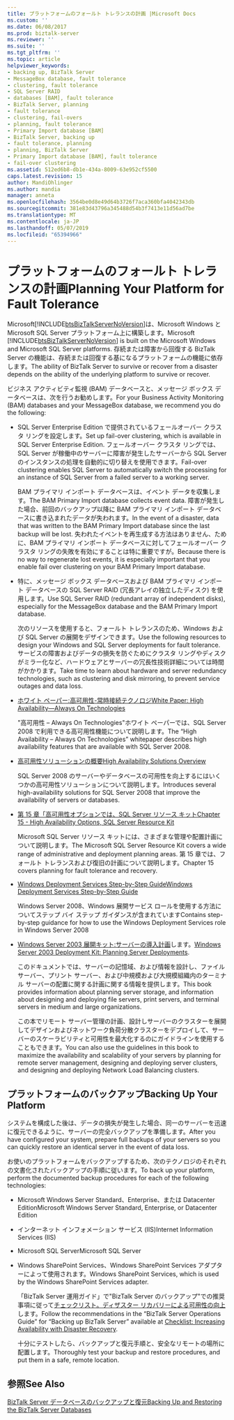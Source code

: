 ```yaml
---
title: プラットフォームのフォールト トレランスの計画 |Microsoft Docs
ms.custom: ''
ms.date: 06/08/2017
ms.prod: biztalk-server
ms.reviewer: ''
ms.suite: ''
ms.tgt_pltfrm: ''
ms.topic: article
helpviewer_keywords:
- backing up, BizTalk Server
- MessageBox database, fault tolerance
- clustering, fault tolerance
- SQL Server RAID
- databases [BAM], fault tolerance
- BizTalk Server, planning
- fault tolerance
- clustering, fail-overs
- planning, fault tolerance
- Primary Import database [BAM]
- BizTalk Server, backing up
- fault tolerance, planning
- planning, BizTalk Server
- Primary Import database [BAM], fault tolerance
- fail-over clustering
ms.assetid: 512ed6b8-db1e-434a-8009-63e952cf5500
caps.latest.revision: 15
author: MandiOhlinger
ms.author: mandia
manager: anneta
ms.openlocfilehash: 3564be0d8e49d64b3726f7aca360bfa4042343db
ms.sourcegitcommit: 381e83d43796a345488d54b3f7413e11d56ad7be
ms.translationtype: MT
ms.contentlocale: ja-JP
ms.lasthandoff: 05/07/2019
ms.locfileid: "65394966"
---
```

# <a name="planning-your-platform-for-fault-tolerance"></a><span data-ttu-id="5f1ad-102">プラットフォームのフォールト トレランスの計画</span><span class="sxs-lookup"><span data-stu-id="5f1ad-102">Planning Your Platform for Fault Tolerance</span></span>
<span data-ttu-id="5f1ad-103">Microsoft[!INCLUDE[btsBizTalkServerNoVersion](../includes/btsbiztalkservernoversion-md.md)]は、Microsoft Windows と Microsoft SQL Server プラットフォーム上に構築します。</span><span class="sxs-lookup"><span data-stu-id="5f1ad-103">Microsoft [!INCLUDE[btsBizTalkServerNoVersion](../includes/btsbiztalkservernoversion-md.md)] is built on the Microsoft Windows and Microsoft SQL Server platforms.</span></span> <span data-ttu-id="5f1ad-104">存続または障害から回復する BizTalk Server の機能は、存続または回復する基になるプラットフォームの機能に依存します。</span><span class="sxs-lookup"><span data-stu-id="5f1ad-104">The ability of BizTalk Server to survive or recover from a disaster depends on the ability of the underlying platform to survive or recover.</span></span>  
  
 <span data-ttu-id="5f1ad-105">ビジネス アクティビティ監視 (BAM) データベースと、メッセージ ボックス データベースは、次を行うお勧めします。</span><span class="sxs-lookup"><span data-stu-id="5f1ad-105">For your Business Activity Monitoring (BAM) databases and your MessageBox database, we recommend you do the following:</span></span>  
  
- <span data-ttu-id="5f1ad-106">SQL Server Enterprise Edition で提供されているフェールオーバー クラスタ リングを設定します。</span><span class="sxs-lookup"><span data-stu-id="5f1ad-106">Set up fail-over clustering, which is available in SQL Server Enterprise Edition.</span></span> <span data-ttu-id="5f1ad-107">フェールオーバー クラスタ リングでは、SQL Server が稼働中のサーバーに障害が発生したサーバーから SQL Server のインスタンスの処理を自動的に切り替えを使用できます。</span><span class="sxs-lookup"><span data-stu-id="5f1ad-107">Fail-over clustering enables SQL Server to automatically switch the processing for an instance of SQL Server from a failed server to a working server.</span></span>  
  
   <span data-ttu-id="5f1ad-108">BAM プライマリ インポート データベースは、イベント データを収集します。</span><span class="sxs-lookup"><span data-stu-id="5f1ad-108">The BAM Primary Import database collects event data.</span></span> <span data-ttu-id="5f1ad-109">障害が発生した場合、前回のバックアップ以降に BAM プライマリ インポート データベースに書き込まれたデータが失われます。</span><span class="sxs-lookup"><span data-stu-id="5f1ad-109">In the event of a disaster, data that was written to the BAM Primary Import database since the last backup will be lost.</span></span> <span data-ttu-id="5f1ad-110">失われたイベントを再生成する方法はありません、ために、BAM プライマリ インポート データベースに対してフェールオーバー クラスタ リングの失敗を有効にすることは特に重要ですが。</span><span class="sxs-lookup"><span data-stu-id="5f1ad-110">Because there is no way to regenerate lost events, it is especially important that you enable fail over clustering on your BAM Primary Import database.</span></span>  
  
- <span data-ttu-id="5f1ad-111">特に、メッセージ ボックス データベースおよび BAM プライマリ インポート データベースの SQL Server RAID (冗長アレイの独立したディスク) を使用します。</span><span class="sxs-lookup"><span data-stu-id="5f1ad-111">Use SQL Server RAID (redundant array of independent disks), especially for the MessageBox database and the BAM Primary Import database.</span></span>  
  
  <span data-ttu-id="5f1ad-112">次のリソースを使用すると、フォールト トレランスのため、Windows および SQL Server の展開をデザインできます。</span><span class="sxs-lookup"><span data-stu-id="5f1ad-112">Use the following resources to design your Windows and SQL Server deployments for fault tolerance.</span></span> <span data-ttu-id="5f1ad-113">サービスの障害およびデータの損失を防ぐためにクラスタ リングやディスクがミラー化など、ハードウェアとサーバーの冗長性技術詳細については時間がかかります。</span><span class="sxs-lookup"><span data-stu-id="5f1ad-113">Take time to learn about hardware and server redundancy technologies, such as clustering and disk mirroring, to prevent service outages and data loss.</span></span>  
  
- [<span data-ttu-id="5f1ad-114">ホワイト ペーパー:高可用性-常時接続テクノロジ</span><span class="sxs-lookup"><span data-stu-id="5f1ad-114">White Paper: High Availability—Always On Technologies</span></span>](http://go.microsoft.com/fwlink/?LinkId=130376)  
  
   <span data-ttu-id="5f1ad-115">"高可用性 – Always On Technologies"ホワイト ペーパーでは、SQL Server 2008 で利用できる高可用性機能について説明します。</span><span class="sxs-lookup"><span data-stu-id="5f1ad-115">The “High Availability – Always On Technologies” whitepaper describes high availability features that are available with SQL Server 2008.</span></span>  
  
- [<span data-ttu-id="5f1ad-116">高可用性ソリューションの概要</span><span class="sxs-lookup"><span data-stu-id="5f1ad-116">High Availability Solutions Overview</span></span>](http://go.microsoft.com/fwlink/?LinkId=130377)  
  
   <span data-ttu-id="5f1ad-117">SQL Server 2008 のサーバーやデータベースの可用性を向上するにはいくつかの高可用性ソリューションについて説明します。</span><span class="sxs-lookup"><span data-stu-id="5f1ad-117">Introduces several high-availability solutions for SQL Server 2008 that improve the availability of servers or databases.</span></span>  
  
- [<span data-ttu-id="5f1ad-118">第 15 章「高可用性オプションでは、SQL Server リソース キット</span><span class="sxs-lookup"><span data-stu-id="5f1ad-118">Chapter 15 - High Availability Options, SQL Server Resource Kit</span></span>](http://go.microsoft.com/fwlink/?LinkId=24431)  
  
   <span data-ttu-id="5f1ad-119">Microsoft SQL Server リソース キットには、さまざまな管理や配置計画について説明します。</span><span class="sxs-lookup"><span data-stu-id="5f1ad-119">The Microsoft SQL Server Resource Kit covers a wide range of administrative and deployment planning areas.</span></span> <span data-ttu-id="5f1ad-120">第 15 章では、フォールト トレランスおよび復旧の計画について説明します。</span><span class="sxs-lookup"><span data-stu-id="5f1ad-120">Chapter 15 covers planning for fault tolerance and recovery.</span></span>  
  
- [<span data-ttu-id="5f1ad-121">Windows Deployment Services Step-by-Step Guide</span><span class="sxs-lookup"><span data-stu-id="5f1ad-121">Windows Deployment Services Step-by-Step Guide</span></span>](http://go.microsoft.com/fwlink/?LinkId=130379)  
  
   <span data-ttu-id="5f1ad-122">Windows Server 2008、Windows 展開サービス ロールを使用する方法についてステップ バイ ステップ ガイダンスが含まれています</span><span class="sxs-lookup"><span data-stu-id="5f1ad-122">Contains step-by-step guidance for how to use the Windows Deployment Services role in Windows Server 2008</span></span>  
  
- <span data-ttu-id="5f1ad-123">[Windows Server 2003 展開キット:サーバーの導入計画](http://go.microsoft.com/fwlink/?LinkId=24433)します。</span><span class="sxs-lookup"><span data-stu-id="5f1ad-123">[Windows Server 2003 Deployment Kit: Planning Server Deployments](http://go.microsoft.com/fwlink/?LinkId=24433).</span></span>  
  
   <span data-ttu-id="5f1ad-124">このドキュメントでは、サーバーの記憶域、および情報を設計し、ファイル サーバー、プリント サーバー、および中規模および大規模組織内のターミナル サーバーの配置に関する計画に関する情報を提供します。</span><span class="sxs-lookup"><span data-stu-id="5f1ad-124">This book provides information about planning server storage, and information about designing and deploying file servers, print servers, and terminal servers in medium and large organizations.</span></span>  
  
   <span data-ttu-id="5f1ad-125">この本でリモート サーバー管理の計画、設計しサーバーのクラスターを展開してデザインおよびネットワーク負荷分散クラスターをデプロイして、サーバーのスケーラビリティと可用性を最大化するのにガイドラインを使用することもできます。</span><span class="sxs-lookup"><span data-stu-id="5f1ad-125">You can also use the guidelines in this book to maximize the availability and scalability of your servers by planning for remote server management, designing and deploying server clusters, and designing and deploying Network Load Balancing clusters.</span></span>  
  
## <a name="backing-up-your-platform"></a><span data-ttu-id="5f1ad-126">プラットフォームのバックアップ</span><span class="sxs-lookup"><span data-stu-id="5f1ad-126">Backing Up Your Platform</span></span>  
 <span data-ttu-id="5f1ad-127">システムを構成した後は、データの損失が発生した場合、同一のサーバーを迅速に復元できるように、サーバーの完全バックアップを準備します。</span><span class="sxs-lookup"><span data-stu-id="5f1ad-127">After you have configured your system, prepare full backups of your servers so you can quickly restore an identical server in the event of data loss.</span></span>  
  
 <span data-ttu-id="5f1ad-128">お使いのプラットフォームをバックアップするため、次のテクノロジのそれぞれの文書化されたバックアップの手順に従います。</span><span class="sxs-lookup"><span data-stu-id="5f1ad-128">To back up your platform, perform the documented backup procedures for each of the following technologies:</span></span>  
  
- <span data-ttu-id="5f1ad-129">Microsoft Windows Server Standard、Enterprise、または Datacenter Edition</span><span class="sxs-lookup"><span data-stu-id="5f1ad-129">Microsoft Windows Server Standard, Enterprise, or Datacenter Edition</span></span>  
  
- <span data-ttu-id="5f1ad-130">インターネット インフォメーション サービス (IIS)</span><span class="sxs-lookup"><span data-stu-id="5f1ad-130">Internet Information Services (IIS)</span></span>  
  
- <span data-ttu-id="5f1ad-131">Microsoft SQL Server</span><span class="sxs-lookup"><span data-stu-id="5f1ad-131">Microsoft SQL Server</span></span>  
  
- <span data-ttu-id="5f1ad-132">Windows SharePoint Services、Windows SharePoint Services アダプターによって使用されます。</span><span class="sxs-lookup"><span data-stu-id="5f1ad-132">Windows SharePoint Services, which is used by the Windows SharePoint Services adapter.</span></span>  
  
  <span data-ttu-id="5f1ad-133">「BizTalk Server 運用ガイド」で"BizTalk Server のバックアップ"での推奨事項に従って[チェックリスト。ディザスター リカバリーによる可用性の向上](http://go.microsoft.com/fwlink/?LinkId=130498)します。</span><span class="sxs-lookup"><span data-stu-id="5f1ad-133">Follow the recommendations in the “BizTalk Server Operations Guide” for “Backing up BizTalk Server” available at [Checklist: Increasing Availability with Disaster Recovery](http://go.microsoft.com/fwlink/?LinkId=130498).</span></span>  
  
  <span data-ttu-id="5f1ad-134">十分にテストしたら、バックアップと復元手順と、安全なリモートの場所に配置します。</span><span class="sxs-lookup"><span data-stu-id="5f1ad-134">Thoroughly test your backup and restore procedures, and put them in a safe, remote location.</span></span>  
  
## <a name="see-also"></a><span data-ttu-id="5f1ad-135">参照</span><span class="sxs-lookup"><span data-stu-id="5f1ad-135">See Also</span></span>  
 [<span data-ttu-id="5f1ad-136">BizTalk Server データベースのバックアップと復元</span><span class="sxs-lookup"><span data-stu-id="5f1ad-136">Backing Up and Restoring the BizTalk Server Databases</span></span>](../core/backing-up-and-restoring-the-biztalk-server-databases.md)